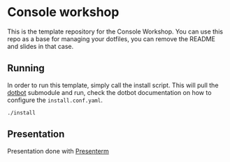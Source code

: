 # Console workshop
This is the template repository for the Console Workshop.
You can use this repo as a base for managing your dotfiles, you can remove the README and slides in that case.

## Running
In order to run this template, simply call the install script.
This will pull the [dotbot](https://github.com/anishathalye/dotbot) submodule and run, check the dotbot documentation on how to configure the `install.conf.yaml`.

```shell
./install
```

## Presentation
Presentation done with [Presenterm](https://github.com/mfontanini/presenterm)
